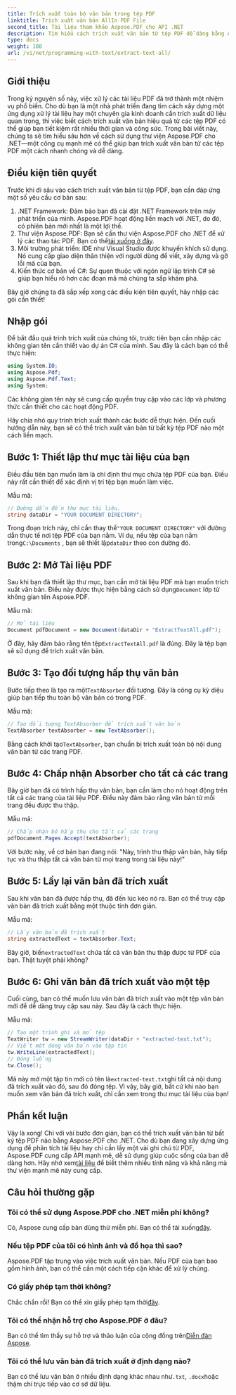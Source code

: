 ```yaml
---
title: Trích xuất toàn bộ văn bản trong tệp PDF
linktitle: Trích xuất văn bản AllIn PDF File
second_title: Tài liệu tham khảo Aspose.PDF cho API .NET
description: Tìm hiểu cách trích xuất văn bản từ tệp PDF dễ dàng bằng Aspose.PDF cho .NET với hướng dẫn từng bước này.
type: docs
weight: 180
url: /vi/net/programming-with-text/extract-text-all/
---
```

## Giới thiệu

Trong kỷ nguyên số này, việc xử lý các tài liệu PDF đã trở thành một nhiệm vụ phổ biến. Cho dù bạn là một nhà phát triển đang tìm cách xây dựng một ứng dụng xử lý tài liệu hay một chuyên gia kinh doanh cần trích xuất dữ liệu quan trọng, thì việc biết cách trích xuất văn bản hiệu quả từ các tệp PDF có thể giúp bạn tiết kiệm rất nhiều thời gian và công sức. Trong bài viết này, chúng ta sẽ tìm hiểu sâu hơn về cách sử dụng thư viện Aspose.PDF cho .NET—một công cụ mạnh mẽ có thể giúp bạn trích xuất văn bản từ các tệp PDF một cách nhanh chóng và dễ dàng.

## Điều kiện tiên quyết

Trước khi đi sâu vào cách trích xuất văn bản từ tệp PDF, bạn cần đáp ứng một số yêu cầu cơ bản sau:

1. .NET Framework: Đảm bảo bạn đã cài đặt .NET Framework trên máy phát triển của mình. Aspose.PDF hoạt động liền mạch với .NET, do đó, có phiên bản mới nhất là một lợi thế.
2. Thư viện Aspose.PDF: Bạn sẽ cần thư viện Aspose.PDF cho .NET để xử lý các thao tác PDF. Bạn có thể[tải xuống ở đây](https://releases.aspose.com/pdf/net/).
3. Môi trường phát triển: IDE như Visual Studio được khuyến khích sử dụng. Nó cung cấp giao diện thân thiện với người dùng để viết, xây dựng và gỡ lỗi mã của bạn.
4. Kiến thức cơ bản về C#: Sự quen thuộc với ngôn ngữ lập trình C# sẽ giúp bạn hiểu rõ hơn các đoạn mã mà chúng ta sắp khám phá.

Bây giờ chúng ta đã sắp xếp xong các điều kiện tiên quyết, hãy nhập các gói cần thiết!

## Nhập gói

Để bắt đầu quá trình trích xuất của chúng tôi, trước tiên bạn cần nhập các không gian tên cần thiết vào dự án C# của mình. Sau đây là cách bạn có thể thực hiện:

```csharp
using System.IO;
using Aspose.Pdf;
using Aspose.Pdf.Text;
using System;
```

Các không gian tên này sẽ cung cấp quyền truy cập vào các lớp và phương thức cần thiết cho các hoạt động PDF. 

Hãy chia nhỏ quy trình trích xuất thành các bước dễ thực hiện. Đến cuối hướng dẫn này, bạn sẽ có thể trích xuất văn bản từ bất kỳ tệp PDF nào một cách liền mạch.

## Bước 1: Thiết lập thư mục tài liệu của bạn

Điều đầu tiên bạn muốn làm là chỉ định thư mục chứa tệp PDF của bạn. Điều này rất cần thiết để xác định vị trí tệp bạn muốn làm việc.

Mẫu mã:

```csharp
// Đường dẫn đến thư mục tài liệu.
string dataDir = "YOUR DOCUMENT DIRECTORY";
```

 Trong đoạn trích này, chỉ cần thay thế`"YOUR DOCUMENT DIRECTORY"` với đường dẫn thực tế nơi tệp PDF của bạn nằm. Ví dụ, nếu tệp của bạn nằm trong`C:\Documents` , bạn sẽ thiết lập`dataDir` theo con đường đó.

## Bước 2: Mở Tài liệu PDF

 Sau khi bạn đã thiết lập thư mục, bạn cần mở tài liệu PDF mà bạn muốn trích xuất văn bản. Điều này được thực hiện bằng cách sử dụng`Document` lớp từ không gian tên Aspose.PDF.

Mẫu mã:

```csharp
// Mở tài liệu
Document pdfDocument = new Document(dataDir + "ExtractTextAll.pdf");
```

 Ở đây, hãy đảm bảo rằng tên tệp`ExtractTextAll.pdf` là đúng. Đây là tệp bạn sẽ sử dụng để trích xuất văn bản.

## Bước 3: Tạo đối tượng hấp thụ văn bản

 Bước tiếp theo là tạo ra một`TextAbsorber` đối tượng. Đây là công cụ kỳ diệu giúp bạn tiếp thu toàn bộ văn bản có trong PDF.

Mẫu mã:

```csharp
// Tạo đối tượng TextAbsorber để trích xuất văn bản
TextAbsorber textAbsorber = new TextAbsorber();
```

 Bằng cách khởi tạo`TextAbsorber`, bạn chuẩn bị trích xuất toàn bộ nội dung văn bản từ các trang PDF.

## Bước 4: Chấp nhận Absorber cho tất cả các trang

Bây giờ bạn đã có trình hấp thụ văn bản, bạn cần làm cho nó hoạt động trên tất cả các trang của tài liệu PDF. Điều này đảm bảo rằng văn bản từ mỗi trang đều được thu thập.

Mẫu mã:

```csharp
// Chấp nhận bộ hấp thụ cho tất cả các trang
pdfDocument.Pages.Accept(textAbsorber);
```

Với bước này, về cơ bản bạn đang nói: "Này, trình thu thập văn bản, hãy tiếp tục và thu thập tất cả văn bản từ mọi trang trong tài liệu này!"

## Bước 5: Lấy lại văn bản đã trích xuất

Sau khi văn bản đã được hấp thụ, đã đến lúc kéo nó ra. Bạn có thể truy cập văn bản đã trích xuất bằng một thuộc tính đơn giản.

Mẫu mã:

```csharp
// Lấy văn bản đã trích xuất
string extractedText = textAbsorber.Text;
```

 Bây giờ, biến`extractedText` chứa tất cả văn bản thu thập được từ PDF của bạn. Thật tuyệt phải không?

## Bước 6: Ghi văn bản đã trích xuất vào một tệp

Cuối cùng, bạn có thể muốn lưu văn bản đã trích xuất vào một tệp văn bản mới để dễ dàng truy cập sau này. Sau đây là cách thực hiện.

Mẫu mã:

```csharp
// Tạo một trình ghi và mở tệp
TextWriter tw = new StreamWriter(dataDir + "extracted-text.txt");
// Viết một dòng văn bản vào tập tin
tw.WriteLine(extractedText);
// Đóng luồng
tw.Close();
```

 Mã này mở một tập tin mới có tên là`extracted-text.txt`ghi tất cả nội dung đã trích xuất vào đó, sau đó đóng tệp. Vì vậy, bây giờ, bất cứ khi nào bạn muốn xem văn bản đã trích xuất, chỉ cần xem trong thư mục tài liệu của bạn!

## Phần kết luận

 Vậy là xong! Chỉ với vài bước đơn giản, bạn có thể trích xuất văn bản từ bất kỳ tệp PDF nào bằng Aspose.PDF cho .NET. Cho dù bạn đang xây dựng ứng dụng để phân tích tài liệu hay chỉ cần lấy một vài ghi chú từ PDF, Aspose.PDF cung cấp API mạnh mẽ, dễ sử dụng giúp cuộc sống của bạn dễ dàng hơn. Hãy nhớ xem[tài liệu](https://reference.aspose.com/pdf/net/) để biết thêm nhiều tính năng và khả năng mà thư viện mạnh mẽ này cung cấp.

## Câu hỏi thường gặp

### Tôi có thể sử dụng Aspose.PDF cho .NET miễn phí không?
 Có, Aspose cung cấp bản dùng thử miễn phí. Bạn có thể tải xuống[đây](https://releases.aspose.com/).

### Nếu tệp PDF của tôi có hình ảnh và đồ họa thì sao?
Aspose.PDF tập trung vào việc trích xuất văn bản. Nếu PDF của bạn bao gồm hình ảnh, bạn có thể cần một cách tiếp cận khác để xử lý chúng.

### Có giấy phép tạm thời không?
 Chắc chắn rồi! Bạn có thể xin giấy phép tạm thời[đây](https://purchase.aspose.com/temporary-license/).

### Tôi có thể nhận hỗ trợ cho Aspose.PDF ở đâu?
 Bạn có thể tìm thấy sự hỗ trợ và thảo luận của cộng đồng trên[Diễn đàn Aspose](https://forum.aspose.com/c/pdf/10).

### Tôi có thể lưu văn bản đã trích xuất ở định dạng nào?
 Bạn có thể lưu văn bản ở nhiều định dạng khác nhau như`.txt`, `.docx`hoặc thậm chí trực tiếp vào cơ sở dữ liệu.